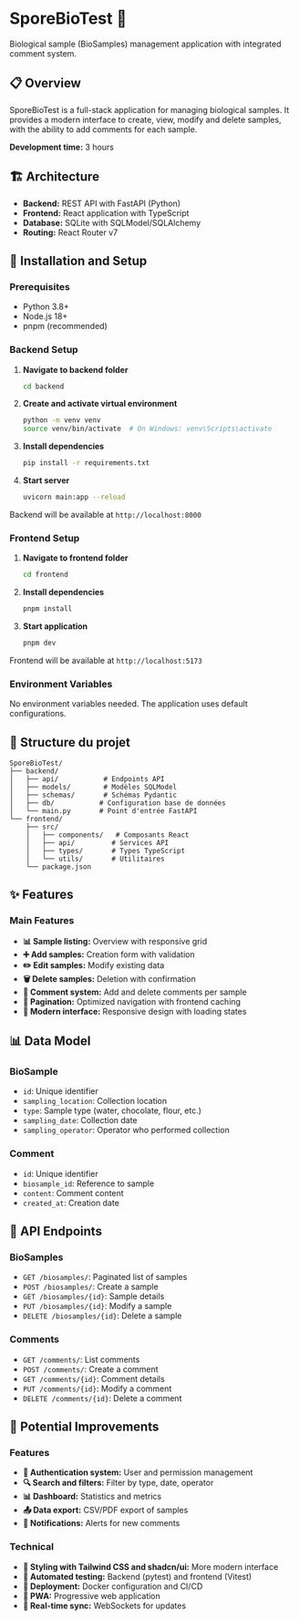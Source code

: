 # SporeBioTest 🧪

Biological sample (BioSamples) management application with integrated comment system.

## 📋 Overview

SporeBioTest is a full-stack application for managing biological samples. It provides a modern interface to create, view, modify and delete samples, with the ability to add comments for each sample.

**Development time:** 3 hours

## 🏗️ Architecture

- **Backend:** REST API with FastAPI (Python)
- **Frontend:** React application with TypeScript
- **Database:** SQLite with SQLModel/SQLAlchemy
- **Routing:** React Router v7

## 🚀 Installation and Setup

### Prerequisites

- Python 3.8+
- Node.js 18+
- pnpm (recommended)

### Backend Setup

1. **Navigate to backend folder**
   ```bash
   cd backend
   ```

2. **Create and activate virtual environment**
   ```bash
   python -m venv venv
   source venv/bin/activate  # On Windows: venv\Scripts\activate
   ```

3. **Install dependencies**
   ```bash
   pip install -r requirements.txt
   ```

4. **Start server**
   ```bash
   uvicorn main:app --reload
   ```

Backend will be available at `http://localhost:8000`

### Frontend Setup

1. **Navigate to frontend folder**
   ```bash
   cd frontend
   ```

2. **Install dependencies**
   ```bash
   pnpm install
   ```

3. **Start application**
   ```bash
   pnpm dev
   ```

Frontend will be available at `http://localhost:5173`

### Environment Variables

No environment variables needed. The application uses default configurations.


## 📁 Structure du projet

```
SporeBioTest/
├── backend/
│   ├── api/           # Endpoints API
│   ├── models/        # Modèles SQLModel
│   ├── schemas/       # Schémas Pydantic  
│   ├── db/           # Configuration base de données
│   └── main.py       # Point d'entrée FastAPI
└── frontend/
    ├── src/
    │   ├── components/   # Composants React
    │   ├── api/         # Services API
    │   ├── types/       # Types TypeScript
    │   └── utils/       # Utilitaires
    └── package.json
```


## ✨ Features

### Main Features

- **📊 Sample listing:** Overview with responsive grid
- **➕ Add samples:** Creation form with validation
- **✏️ Edit samples:** Modify existing data
- **🗑️ Delete samples:** Deletion with confirmation
- **💬 Comment system:** Add and delete comments per sample
- **📄 Pagination:** Optimized navigation with frontend caching
- **🎨 Modern interface:** Responsive design with loading states

## 📊 Data Model

### BioSample
- `id`: Unique identifier
- `sampling_location`: Collection location
- `type`: Sample type (water, chocolate, flour, etc.)
- `sampling_date`: Collection date
- `sampling_operator`: Operator who performed collection

### Comment
- `id`: Unique identifier
- `biosample_id`: Reference to sample
- `content`: Comment content
- `created_at`: Creation date

## 🔧 API Endpoints

### BioSamples
- `GET /biosamples/`: Paginated list of samples
- `POST /biosamples/`: Create a sample
- `GET /biosamples/{id}`: Sample details
- `PUT /biosamples/{id}`: Modify a sample
- `DELETE /biosamples/{id}`: Delete a sample

### Comments
- `GET /comments/`: List comments
- `POST /comments/`: Create a comment
- `GET /comments/{id}`: Comment details
- `PUT /comments/{id}`: Modify a comment
- `DELETE /comments/{id}`: Delete a comment

## 🎯 Potential Improvements

### Features
- **🔐 Authentication system:** User and permission management
- **🔍 Search and filters:** Filter by type, date, operator
- **📊 Dashboard:** Statistics and metrics
- **📤 Data export:** CSV/PDF export of samples
- **🔔 Notifications:** Alerts for new comments

### Technical
- **🎨 Styling with Tailwind CSS and shadcn/ui:** More modern interface
- **🧪 Automated testing:** Backend (pytest) and frontend (Vitest)
- **🚀 Deployment:** Docker configuration and CI/CD
- **📱 PWA:** Progressive web application
- **🔄 Real-time sync:** WebSockets for updates
